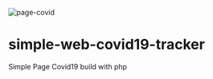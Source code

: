 ![page-covid](https://user-images.githubusercontent.com/41492762/129161899-270a4dc5-ffd1-4d6b-83e7-3d1ad94e7cf8.png)
# simple-web-covid19-tracker
Simple Page Covid19 build with php
